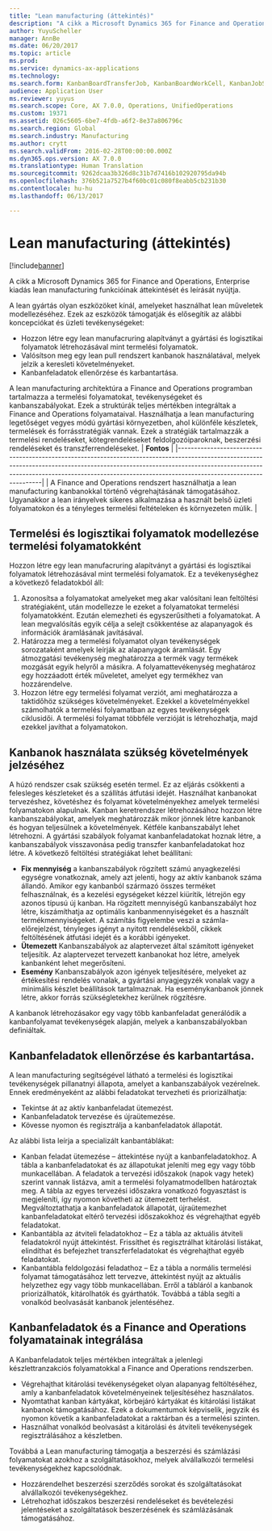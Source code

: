 ```yaml
---
title: "Lean manufacturing (áttekintés)"
description: "A cikk a Microsoft Dynamics 365 for Finance and Operations lean manufacturing funkcióinak áttekintését és leírását nyújtja."
author: YuyuScheller
manager: AnnBe
ms.date: 06/20/2017
ms.topic: article
ms.prod: 
ms.service: dynamics-ax-applications
ms.technology: 
ms.search.form: KanbanBoardTransferJob, KanbanBoardWorkCell, KanbanJobSchedulingListPage, LeanProductionFlow
audience: Application User
ms.reviewer: yuyus
ms.search.scope: Core, AX 7.0.0, Operations, UnifiedOperations
ms.custom: 19371
ms.assetid: 026c5605-6be7-4fdb-a6f2-8e37a806796c
ms.search.region: Global
ms.search.industry: Manufacturing
ms.author: crytt
ms.search.validFrom: 2016-02-28T00:00:00.000Z
ms.dyn365.ops.version: AX 7.0.0
ms.translationtype: Human Translation
ms.sourcegitcommit: 9262dcaa3b326d8c31b7d7416b102920795da94b
ms.openlocfilehash: 376b521a7527b4f60bc01c080f8eabb5cb231b30
ms.contentlocale: hu-hu
ms.lasthandoff: 06/13/2017

---
```


# <a name="lean-manufacturing-overview"></a>Lean manufacturing (áttekintés)

[!include[banner](../includes/banner.md)]


A cikk a Microsoft Dynamics 365 for Finance and Operations, Enterprise kiadás lean manufacturing funkcióinak áttekintését és leírását nyújtja.

A lean gyártás olyan eszközöket kínál, amelyeket használhat lean műveletek modellezéséhez. Ezek az eszközök támogatják és elősegítik az alábbi koncepciókat és üzleti tevékenységeket:
-   Hozzon létre egy lean manufacruring alapítványt a gyártási és logisztikai folyamatok létrehozásával mint termelési folyamatok.
-   Valósítson meg egy lean pull rendszert kanbanok használatával, melyek jelzik a keresleti követelményeket.
-   Kanbanfeladatok ellenőrzése és karbantartása.

A lean manufacturing architektúra a Finance and Operations programban tartalmazza a termelési folyamatokat, tevékenységeket és kanbanszabályokat. Ezek a struktúrák teljes mértékben integráltak a Finance and Operations folyamataival. Használhatja a lean manufacturing legetőséget vegyes módú gyártási környezetben, ahol különféle készletek, termelések és forrásstratégiák vannak. Ezek a stratégiák tartalmazzák a termelési rendeléseket, kötegrendeléseket feldolgozóiparoknak, beszerzési rendeléseket és transzferrendeléseket.
| **Fontos**                                                                                                                                                                                                                                                                |
|------------------------------------------------------------------------------------------------------------------------------------------------------------------------------------------------------------------------------------------------------------------------------|
| A Finance and Operations rendszert használhatja a lean manufacturing kanbanokkal történő végrehajtásának támogatásához. Ugyanakkor a lean irányelvek sikeres alkalmazása a használt belső üzleti folyamatokon és a tényleges termelési feltételeken és környezeten múlik. |

## <a name="modeling-manufacturing-and-logistics-processes-as-production-flows"></a> Termelési és logisztikai folyamatok modellezése termelési folyamatokként
Hozzon létre egy lean manufacruring alapítványt a gyártási és logisztikai folyamatok létrehozásával mint termelési folyamatok. Ez a tevékenységhez a következő feladatokból áll:
1.  Azonosítsa a folyamatokat amelyeket meg akar valósítani lean feltöltési stratégiaként, után modellezze le ezeket a folyamatokat termelési folyamatokként. Ezután elemezheti és egyszerűsítheti a folyamatokat. A lean megvalósítás egyik célja a selejt csökkentése az alapanyagok és információk áramlásának javításával.
2.  Határozza meg a termelési folyamatot olyan tevékenységek sorozataként amelyek leírják az alapanyagok áramlását. Egy átmozgatási tevékenység meghatározza a termék vagy termékek mozgását egyik helyről a másikra. A folyamattevékenység meghatároz egy hozzáadott érték műveletet, amelyet egy termékhez van hozzárendelve.
3.  Hozzon létre egy termelési folyamat verziót, ami meghatározza a taktidőhöz szükséges követelményeket. Ezekkel a követelményekkel számolhatók a termelési folyamatban az egyes tevékenységek ciklusidői. A termelési folyamat többféle verzióját is létrehozhatja, majd ezekkel javíthat a folyamatokon.

## <a name="using-kanbans-to-signal-demand-requirements"></a> Kanbanok használata szükség követelmények jelzéséhez
A húzó rendszer csak szükség esetén termel. Ez az eljárás csökkenti a felesleges készleteket és a szállítás átfutási idejét. Használhat kanbanokat tervezéshez, követéshez és folyamat követelményekhez amelyek termelési folyamatokon alapulnak. Kanban keretrendszer létrehozásához hozzon létre kanbanszabályokat, amelyek meghatározzák mikor jönnek létre kanbanok és hogyan teljesülnek a követelmények. Kétféle kanbanszabályt lehet létrehozni. A gyártási szabályok folyamat kanbanfeladatokat hoznak létre, a kanbanszabályok visszavonása pedig transzfer kanbanfeladatokat hoz létre. A következő feltöltési stratégiákat lehet beállítani:
-   **Fix mennyiség** a kanbanszabályok rögzített számú anyagkezelési egységre vonatkoznak, amely azt jelenti, hogy az aktív kanbanok száma állandó. Amikor egy kanbanból származó összes terméket felhasználnak, és a kezelési egységeket kézzel kiürítik, létrejön egy azonos típusú új kanban. Ha rögzített mennyiségű kanbanszabályt hoz létre, kiszámíthatja az optimális kanbanmennyiségeket és a használt termékmennyiségeket. A számítás figyelembe veszi a számla-előrejelzést, tényleges igényt a nyitott rendelésekből, cikkek feltöltésének átfutási idejét és a korábbi igényeket.
-   **Ütemezett** Kanbanszabályok az alaptervezet által számított igényeket teljesítik. Az alaptervezet tervezett kanbanokat hoz létre, amelyek kanbanként lehet megerősíteni.
-   **Esemény** Kanbanszabályok azon igények teljesítésére, melyeket az értékesítési rendelés vonalak, a gyártási anyagjegyzék vonalak vagy a minimális készlet beállítások tartalmaznak. Ha eseménykanbanok jönnek létre, akkor forrás szükségletekhez kerülnek rögzítésre.

A kanbanok létrehozásakor egy vagy több kanbanfeladat generálódik a kanbanfolyamat tevékenységek alapján, melyek a kanbanszabályokban definiáltak.

## <a name="monitoring-and-maintaining-kanban-jobs"></a>Kanbanfeladatok ellenőrzése és karbantartása.
A lean manufacturing segítségével látható a termelési és logisztikai tevékenységek pillanatnyi állapota, amelyet a kanbanszabályok vezérelnek. Ennek eredményeként az alábbi feladatokat tervezheti és priorizálhatja:

-   Tekintse át az aktív kanbanfeladat ütemezést.
-   Kanbanfeladatok tervezése és újraütemezése.
-   Kövesse nyomon és regisztrálja a kanbanfeladatok állapotát.

Az alábbi lista leírja a specializált kanbantáblákat:
-   Kanban feladat ütemezése – áttekintése nyújt a kanbanfeladatokhoz. A tábla a kanbanfeladatokat és az állapotukat jeleníti meg egy vagy több munkacellában. A feladatok a tervezési időszakok (napok vagy hetek) szerint vannak listázva, amit a termelési folyamatmodellben határoztak meg. A tábla az egyes tervezési időszakra vonatkozó fogyasztást is megjeleníti, így nyomon követheti az ütemezett terhelést. Megváltoztathatja a kanbanfeladatok állapotát, újraütemezhet kanbanfeladatokat eltérő tervezési időszakokhoz és végrehajthat egyéb feladatokat.
-   Kanbantábla az átviteli feladatokhoz – Ez a tábla az aktuális átviteli feladatokról nyújt áttekintést. Frissíthet és regisztrálhat kitárolási listákat, elindíthat és befejezhet transzferfeladatokat és végrehajthat egyéb feladatokat.
-   Kanbantábla feldolgozási feladathoz – Ez a tábla a normális termelési folyamat támogatásához lett tervezve, áttekintést nyújt az aktuális helyzethez egy vagy több munkacellában. Erről a tábláról a kanbanok priorizálhatók, kitárolhatók és gyárthatók. Továbbá a tábla segíti a vonalkód beolvasását kanbanok jelentéséhez.

## <a name="kanban-jobs-and-integration-with-finance-and-operations-processes"></a>Kanbanfeladatok és a Finance and Operations folyamatainak integrálása
A Kanbanfeladatok teljes mértékben integráltak a jelenlegi készlettranzakciós folyamatokkal a Finance and Operations rendszerben.
-   Végrehajthat kitárolási tevékenységeket olyan alapanyag feltöltéséhez, amly a kanbanfeladatok követelményeinek teljesítéséhez használatos.
-   Nyomtathat kanban kártyákat, körbejáró kártyákat és kitárolási listákat kanbanok támogatásához. Ezek a dokumentumok képviselik, jegyzik és nyomon követik a kanbanfeladatokat a raktárban és a termelési szinten.
-   Használhat vonalkód beolvasást a kitárolási és átviteli tevékenységek regisztrálásához a készletben.

Továbbá a Lean manufacturing támogatja a beszerzési és számlázási folyamatokat azokhoz a szolgáltatásokhoz, melyek alvállalkozói termelési tevékenységekhez kapcsolódnak.
-   Hozzárendelhet beszerzési szerződés sorokat és szolgáltatásokat alvállalkozói tevékenységekhez.
-   Létrehozhat időszakos beszerzési rendeléseket és bevételezési jelentéseket a szolgáltatások beszerzésének és számlázásának támogatásához.







